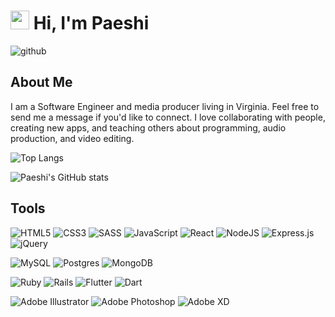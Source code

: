 # <img src="https://emojis.slackmojis.com/emojis/images/1531849430/4246/blob-sunglasses.gif?1531849430" width="30"/> Hi, I'm Paeshi

![github](https://user-images.githubusercontent.com/73855474/118028209-d21f4980-b330-11eb-86f8-c9cf7cd83989.png)

## About Me

I am a Software Engineer and media producer living in Virginia. Feel free to send me a message if you'd like to connect. I love collaborating with people, creating new apps, and teaching others about programming, audio production, and video editing.

<!-- ## Code Snippets

<a href="https://paeshi.github.io/day1-floating-particles/"><img alt="Day 1" src="https://img.shields.io/badge/-Day 01: Particles-3b5bad?style=for-the-badge&logo=day" height=30 width=150/>
<a href="https://paeshi.github.io/day2-mousetrails/"><img alt="Day 2" src="https://img.shields.io/badge/-Day 02: Mousetrails-2d4175?style=for-the-badge&logo=day" height=30 width=150/>
<a href="https://paeshi.github.io/day3-slider/"><img alt="Day 3" src="https://img.shields.io/badge/-Day 03: Swiper Slider-3b5bad?style=for-the-badge&logo=day" height=30 width=150/>
<a href="https://reusablereact.netlify.app/"><img alt="Day 4" src="https://img.shields.io/badge/-Day 04: Reusable React-2d4175?style=for-the-badge&logo=day" height=30 width=150/>
<a href="https://paeshi.github.io/day05_jokeAPI/"><img alt="Day 5" src="https://img.shields.io/badge/-Day 05: Programming Humor-3b5bad?style=for-the-badge&logo=day" height=30 width=150/>
<a href="https://react-parallax1.netlify.app"><img alt="Day 6" src="https://img.shields.io/badge/-Day 06: React Parallax1-2d4175?style=for-the-badge&logo=day" height=30 width=150/>
<a href="https://paeshi.github.io/day07_animated_icons/"><img alt="Day 7" src="https://img.shields.io/badge/-Day 07: Animated Icons-3b5bad?style=for-the-badge&logo=day" height=30 width=150/>
<a href="https://paeshi.github.io/Day08_css_scroll_effect/
"><img alt="Day 8" src="https://img.shields.io/badge/-Day 08: CSS Scroll Effect-2d4175?style=for-the-badge&logo=day" height=30 width=150/>
<a href="https://paeshi.github.io/day09_granim/
"><img alt="Day 9" src="https://img.shields.io/badge/-Day 09: Granim Gradients-3b5bad?style=for-the-badge&logo=day" height=30 width=150/>
<a href="https://day10-nextjs-blog.vercel.app/
"><img alt="Day 10" src="https://img.shields.io/badge/-Day 10: Nextjs Blog-2d4175?style=for-the-badge&logo=day" height=30 width=150/>
<a href="https://paeshi.github.io/day11_color_flipper1/
"><img alt="Day 11" src="https://img.shields.io/badge/-Day 11: Color Flipper1-3b5bad?style=for-the-badge&logo=day" height=30 width=150/>
<a href="https://paeshi.github.io/day12_canvas_draw/
"><img alt="Day 12" src="https://img.shields.io/badge/-Day 12: Canvas Draw-2d4175?style=for-the-badge&logo=day" height=30 width=150/>
<a href="https://paeshi.github.io/day13_speech_synthesis/
"><img alt="Day 13" src="https://img.shields.io/badge/-Day 13: Speech Synthesis-3b5bad?style=for-the-badge&logo=day" height=30 width=150/>
<a href="https://paeshi.github.io/day14_css_masonry_grid/
"><img alt="Day 14" src="https://img.shields.io/badge/-Day 14: Masonry Grid CSS-2d4175?style=for-the-badge&logo=day" height=30 width=150/>
<a href="https://paeshi.github.io/day15_javascript_clock/
"><img alt="Day 15" src="https://img.shields.io/badge/-Day 15: Javascript Clock-3b5bad?style=for-the-badge&logo=day" height=30 width=150/>
<a href="https://paeshi.github.io/day16_rgb_generator/
"><img alt="Day 16" src="https://img.shields.io/badge/-Day 16: RGB Generator-2d4175?style=for-the-badge&logo=day" height=30 width=150/>
<a href="https://replit.com/@stevepae/Higher-Order-Functions#index.js
"><img alt="Day 17" src="https://img.shields.io/badge/-Day 17: Higher Order Functions-3b5bad?style=for-the-badge&logo=day" height=30 width=150/>
<a href="https://replit.com/@stevepae/Regex#index.js
"><img alt="Day 18" src="https://img.shields.io/badge/-Day 18: Regular Expressions-2d4175?style=for-the-badge&logo=day" height=30 width=150/>
<a href="https://paeshi.github.io/day19_css_animation/
"><img alt="Day 19" src="https://img.shields.io/badge/-Day 19: CSS Animation-3b5bad?style=for-the-badge&logo=day" height=30 width=150/>
<a href="https://paeshi.github.io/day20_svg_background/
"><img alt="Day 20" src="https://img.shields.io/badge/-Day 20: SVG Wave-2d4175?style=for-the-badge&logo=day" height=30 width=150/>
<a href="https://replit.com/@stevepae/Day21AsynchronousJavascript#index.js
"><img alt="Day 21" src="https://img.shields.io/badge/-Day 21: Async/Await-3b5bad?style=for-the-badge&logo=day" height=30 width=150/>
<a href="https://codesandbox.io/s/vanilla-n3bbn
"><img alt="Day 22" src="https://img.shields.io/badge/-Day 22: Grid Practice-2d4175?style=for-the-badge&logo=day" height=30 width=150/>
<a href="https://codesandbox.io/s/loving-breeze-fp82c?file=/src/index.js
"><img alt="Day 23" src="https://img.shields.io/badge/-Day 23: Glassmorphism-3b5bad?style=for-the-badge&logo=day" height=30 width=150/>
<a href="https://paeshi.github.io/day24_bootstrap_components/
"><img alt="Day 24" src="https://img.shields.io/badge/-Day 24: Bootstrap-2d4175?style=for-the-badge&logo=day" height=30 width=150/>
<a href="https://paeshi.github.io/day25_ripple_effect/
"><img alt="Day 25" src="https://img.shields.io/badge/-Day 25: Ripple Effect-3b5bad?style=for-the-badge&logo=day" height=30 width=150/>
<a href="https://paeshi.github.io/day26_profile_card/
"><img alt="Day 26" src="https://img.shields.io/badge/-Day 26: Profile Card-2d4175?style=for-the-badge&logo=day" height=30 width=150/>
<a href="https://paeshi.github.io/day27_w3_schools/
"><img alt="Day 27" src="https://img.shields.io/badge/-Day 27: W3 Schools-3b5bad?style=for-the-badge&logo=day" height=30 width=150/>
<a href="https://paeshi.github.io/day28_mouseover/
"><img alt="Day 28" src="https://img.shields.io/badge/-Day 28: Mouseover-2d4175?style=for-the-badge&logo=day" height=30 width=150/>
<a href="https://react-scrolltrigger-example.netlify.app/
"><img alt="Day 29" src="https://img.shields.io/badge/-Day 29: React Scrolltrigger-3b5bad?style=for-the-badge&logo=day" height=30 width=150/>
<a href="https://paeshi.github.io/day30_animated_cards/
"><img alt="Day 30" src="https://img.shields.io/badge/-Day 30: Animated Cards-2d4175?style=for-the-badge&logo=day" height=30 width=150/>
<a href="https://paeshi.github.io/day31_counter_app/
"><img alt="Day 31" src="https://img.shields.io/badge/-Day 31: Counter App-3b5bad?style=for-the-badge&logo=day" height=30 width=150/>
<a href="https://expense-tracker-100-react.netlify.app/
"><img alt="Day 32" src="https://img.shields.io/badge/-Day 32: React Expense Tracker-2d4175?style=for-the-badge&logo=day" height=30 width=150/>
<a href="https://paeshi.github.io/day33_image_filters/
"><img alt="Day 33" src="https://img.shields.io/badge/-Day 33: Image Filters-3b5bad?style=for-the-badge&logo=day" height=30 width=150/>
<a href="https://replit.com/@stevepae/Regex#index.js
"><img alt="Day 34" src="https://img.shields.io/badge/-Day 34: Regex Cont'd-2d4175?style=for-the-badge&logo=day" height=30 width=150/>
<a href="javascript:alert('Waiting to be deployed')
"><img alt="Day 35" src="https://img.shields.io/badge/-Day 35: Gatsby Site-3b5bad?style=for-the-badge&logo=day" height=30 width=150/>
<a href="https://music-quotes.herokuapp.com/quotes
"><img alt="Day 36" src="https://img.shields.io/badge/-Day 36: Music Quotes API-2d4175?style=for-the-badge&logo=day" height=30 width=150/>
<a href="https://cheeseburger-svg.netlify.app/
"><img alt="Day 37" src="https://img.shields.io/badge/-Day 37: Creating SVGs-3b5bad?style=for-the-badge&logo=day" height=30 width=150/>
<a href="https://paeshi.github.io/day38_styling_form/
"><img alt="Day 38" src="https://img.shields.io/badge/-Day 38: Styling A Form-2d4175?style=for-the-badge&logo=day" height=30 width=150/>
<a href="https://replit.com/@stevepae/Data-Structures-and-Algorithms
"><img alt="Day 39" src="https://img.shields.io/badge/-Day 39: DS and Algorithms-3b5bad?style=for-the-badge&logo=day" height=30 width=150/>
<a href="https://paeshi.github.io/day40_threejs/
"><img alt="Day 40" src="https://img.shields.io/badge/-Day 40: Three.js-2d4175?style=for-the-badge&logo=day" height=30 width=150/>
<a href="https://paeshi-react-pokemon.netlify.app
"><img alt="Day 41" src="https://img.shields.io/badge/-Day 41: React Axios-3b5bad?style=for-the-badge&logo=day" height=30 width=150/>
<a href="https://paeshi-react-giphy.netlify.app/
"><img alt="Day 42" src="https://img.shields.io/badge/-Day 42: React Giphy-2d4175?style=for-the-badge&logo=day" height=30 width=150/>
<a href="https://paeshi.github.io/day43_neumorphic_login/
"><img alt="Day 43" src="https://img.shields.io/badge/-Day 43: Neumorphic Login-3b5bad?style=for-the-badge&logo=day" height=30 width=150/>
<a href="https://paeshi-react-search.netlify.app/
"><img alt="Day 44" src="https://img.shields.io/badge/-Day 44: React Search-2d4175?style=for-the-badge&logo=day" height=30 width=150/>
<a href="https://replit.com/@stevepae/JavascriptProblems#index.js
"><img alt="Day 45" src="https://img.shields.io/badge/-Day 45: Javascript Problems-3b5bad?style=for-the-badge&logo=day" height=30 width=150/>
<a href="https://paeshi-react-food.netlify.app/
"><img alt="Day 46" src="https://img.shields.io/badge/-Day 46: React Foods-2d4175?style=for-the-badge&logo=day" height=30 width=150/>
<a href="https://paeshi.github.io/day47_todo_list_js/
"><img alt="Day 47" src="https://img.shields.io/badge/-Day 47: Daily List-3b5bad?style=for-the-badge&logo=day" height=30 width=150/>
<a href="https://paeshi.github.io/day48_button_effects/
"><img alt="Day 48" src="https://img.shields.io/badge/-Day 48: Button Effects-2d4175?style=for-the-badge&logo=day" height=30 width=150/>
<a href="https://paeshi-react-scroll-indicator.netlify.app/
"><img alt="Day 49" src="https://img.shields.io/badge/-Day 49: React Scroll Indicator-3b5bad?style=for-the-badge&logo=day" height=30 width=150/>
<a href="https://paeshi-styled-components.netlify.app/
"><img alt="Day 50" src="https://img.shields.io/badge/-Day 50: React Styled Components-2d4175?style=for-the-badge&logo=day" height=30 width=150/>
<a href="https://paeshi.github.io/day51_jquery_clone/
"><img alt="Day 51" src="https://img.shields.io/badge/-Day 51: jQuery in JS-3b5bad?style=for-the-badge&logo=day" height=30 width=150/>
<a href="https://paeshi-react-quotes.netlify.app/
"><img alt="Day 52" src="https://img.shields.io/badge/-Day 52: React Quote Generator-2d4175?style=for-the-badge&logo=day" height=30 width=150/>
<a href="https://paeshi-react-accordion-nba.netlify.app/
"><img alt="Day 53" src="https://img.shields.io/badge/-Day 53: React Accordion-3b5bad?style=for-the-badge&logo=day" height=30 width=150/>
<a href="https://paeshi.github.io/day54_waves_and_blobs/
"><img alt="Day 54" src="https://img.shields.io/badge/-Day 54: Waves and Blobs-2d4175?style=for-the-badge&logo=day" height=30 width=150/>
<a href="https://paeshi-cat-facts.netlify.app/
"><img alt="Day 55" src="https://img.shields.io/badge/-Day 55: React Fetch-3b5bad?style=for-the-badge&logo=day" height=30 width=150/>
<a href="https://paeshi-react-router.netlify.app/
"><img alt="Day 56" src="https://img.shields.io/badge/-Day 56: React Router-2d4175?style=for-the-badge&logo=day" height=30 width=150/>
<a href="https://paeshi-react-canvas.netlify.app/
"><img alt="Day 57" src="https://img.shields.io/badge/-Day 57: React Canvas-3b5bad?style=for-the-badge&logo=day" height=30 width=150/>
<a href="https://paeshi-react-hook-form.netlify.app/
"><img alt="Day 58" src="https://img.shields.io/badge/-Day 58: React Hook Form-2d4175?style=for-the-badge&logo=day" height=30 width=150/>
<a href="https://paeshi-functional-vs-class-components.netlify.app/
"><img alt="Day 59" src="https://img.shields.io/badge/-Day 59: Functional vs Class-3b5bad?style=for-the-badge&logo=day" height=30 width=150/>
<a href="https://paeshi-react-testing.netlify.app/
"><img alt="Day 60" src="https://img.shields.io/badge/-Day 60: React Testing Library-2d4175?style=for-the-badge&logo=day" height=30 width=150/>
<a href="https://replit.com/@stevepae/object-oriented-javascript#README.md
"><img alt="Day 61" src="https://img.shields.io/badge/-Day 61: Object Oriented JS-3b5bad?style=for-the-badge&logo=day" height=30 width=150/>
<a href="https://paeshi.github.io/day62_google_fonts_effects/
"><img alt="Day 62" src="https://img.shields.io/badge/-Day 62: Google Fonts FX-2d4175?style=for-the-badge&logo=day" height=30 width=150/>
<a href="https://paeshi.github.io/day63_3D_background/
"><img alt="Day 63" src="https://img.shields.io/badge/-Day 63: 3D Background-3b5bad?style=for-the-badge&logo=day" height=30 width=150/>
<a href="https://paeshi-react-localstorage.netlify.app/
"><img alt="Day 64" src="https://img.shields.io/badge/-Day 64: React Localstorage-2d4175?style=for-the-badge&logo=day" height=30 width=150/>
<a href="https://paeshi-react-starwars.netlify.app/
"><img alt="Day 65" src="https://img.shields.io/badge/-Day 65: Starwars API-3b5bad?style=for-the-badge&logo=day" height=30 width=150/>
<a href="https://codesandbox.io/s/github/paeshi/day66_react_redux/tree/main/
"><img alt="Day 66" src="https://img.shields.io/badge/-Day 66: React Redux-2d4175?style=for-the-badge&logo=day" height=30 width=150/>
<a href="https://paeshi-redux-2.netlify.app/
"><img alt="Day 67" src="https://img.shields.io/badge/-Day 67: Redux 2-3b5bad?style=for-the-badge&logo=day" height=30 width=150/>
<a href="https://paeshi-react-redux-cart.netlify.app/main/
"><img alt="Day 68" src="https://img.shields.io/badge/-Day 68: Redux Thunk-2d4175?style=for-the-badge&logo=day" height=30 width=150/>
<a href="https://paeshi-redux-class-components.netlify.app/
"><img alt="Day 69" src="https://img.shields.io/badge/-Day 69: Redux Class Components-3b5bad?style=for-the-badge&logo=day" height=30 width=150/>
<a href="https://paeshi-burger-builder.netlify.app/
"><img alt="Day 70" src="https://img.shields.io/badge/-Day 70: Sandwich Builder-2d4175?style=for-the-badge&logo=day" height=30 width=150/>
<a href="https://paeshi-react-navbar.netlify.app/
"><img alt="Day 71" src="https://img.shields.io/badge/-Day 71: React Navbar-3b5bad?style=for-the-badge&logo=day" height=30 width=150/>
<a href="https://paeshi.github.io/day72_box_shadows/
"><img alt="Day 72" src="https://img.shields.io/badge/-Day 72: Box Shadows-2d4175?style=for-the-badge&logo=day" height=30 width=150/>
<a href="https://paeshi.github.io/day73_css_borders/
"><img alt="Day 73" src="https://img.shields.io/badge/-Day 73: CSS Borders-3b5bad?style=for-the-badge&logo=day" height=30 width=150/>
<a href="https://paeshi.github.io/day74_text_shadows/
"><img alt="Day 74" src="https://img.shields.io/badge/-Day 74: Texts Shadows-2d4175?style=for-the-badge&logo=day" height=30 width=150/>
<a href="###
"><img alt="Day 75" src="https://img.shields.io/badge/-Day 75: Node User Roles-3b5bad?style=for-the-badge&logo=day" height=30 width=150/>
<a href="https://codesandbox.io/s/react-f27u3
"><img alt="Day 76" src="https://img.shields.io/badge/-Day 76: React Layout-2d4175?style=for-the-badge&logo=day" height=30 width=150/>
<a href="https://paeshi.github.io/day77_mousemove_eyes/
"><img alt="Day 77" src="https://img.shields.io/badge/-Day 77: Mousemove-3b5bad?style=for-the-badge&logo=day" height=30 width=150/>
<a href="https://codesandbox.io/s/shy-monad-h2cc0?file=/src/App.js
"><img alt="Day 78" src="https://img.shields.io/badge/-Day 78: React Custom Hooks-3b5bad?style=for-the-badge&logo=day" height=30 width=150/>
<a href="###
"><img alt="Day 79" src="https://img.shields.io/badge/-Day 79: Node Backend JWT-2d4175?style=for-the-badge&logo=day" height=30 width=150/>
<a href="https://replit.com/@stevepae/day80
"><img alt="Day 80" src="https://img.shields.io/badge/-Day 80: Synchronous vs Asynchronous-3b5bad?style=for-the-badge&logo=day" height=30 width=150/> -->

![Top Langs](https://github-readme-stats.vercel.app/api/top-langs/?username=paeshi&layout=compact&theme=dark)

![Paeshi's GitHub stats](https://github-readme-stats.vercel.app/api?username=paeshi&show_icons=true&theme=dark)

## Tools

<p><img alt="HTML5" src="https://img.shields.io/badge/html5-%23E34F26.svg?style=for-the-badge&logo=html5&logoColor=white"/>
<img alt="CSS3" src="https://img.shields.io/badge/css3-%231572B6.svg?style=for-the-badge&logo=css3&logoColor=white"/>
<img alt="SASS" src="https://img.shields.io/badge/SASS-hotpink.svg?style=for-the-badge&logo=SASS&logoColor=white"/>
<img alt="JavaScript" src="https://img.shields.io/badge/javascript-%23323330.svg?style=for-the-badge&logo=javascript&logoColor=%23F7DF1E"/>
<img alt="React" src="https://img.shields.io/badge/react-%2320232a.svg?style=for-the-badge&logo=react&logoColor=%2361DAFB"/>
<img alt="NodeJS" src="https://img.shields.io/badge/node.js-%2343853D.svg?style=for-the-badge&logo=node-dot-js&logoColor=white"/>
<img alt="Express.js" src="https://img.shields.io/badge/express.js-%23404d59.svg?style=for-the-badge&logo=express&logoColor=%2361DAFB"/>
<img alt="jQuery" src="https://img.shields.io/badge/jquery-%230769AD.svg?style=for-the-badge&logo=jquery&logoColor=white"/></p>
<p><img alt="MySQL" src="https://img.shields.io/badge/mysql-%2300f.svg?style=for-the-badge&logo=mysql&logoColor=white"/>
<img alt="Postgres" src ="https://img.shields.io/badge/postgres-%23316192.svg?style=for-the-badge&logo=postgresql&logoColor=white"/>
<img alt="MongoDB" src ="https://img.shields.io/badge/MongoDB-%234ea94b.svg?style=for-the-badge&logo=mongodb&logoColor=white"/></p>
<p>
<img alt="Ruby" src="https://img.shields.io/badge/ruby-%23CC342D.svg?style=for-the-badge&logo=ruby&logoColor=white"/>
<img alt="Rails" src="https://img.shields.io/badge/rails-%23CC0000.svg?style=for-the-badge&logo=ruby-on-rails&logoColor=white"/>
<img alt="Flutter" src="https://img.shields.io/badge/Flutter-%2302569B.svg?style=for-the-badge&logo=Flutter&logoColor=white" />
<img alt="Dart" src="https://img.shields.io/badge/dart-%230175C2.svg?style=for-the-badge&logo=dart&logoColor=white"/></p>
<p>
<img alt="Adobe Illustrator" src="https://img.shields.io/badge/adobeillustrator-%23FF9A00.svg?style=for-the-badge&logo=adobeillustrator&logoColor=white"/>
<img alt="Adobe Photoshop" src="https://img.shields.io/badge/adobephotoshop-%2331A8FF.svg?style=for-the-badge&logo=adobephotoshop&logoColor=white"/>
<img alt="Adobe XD" src="https://img.shields.io/badge/adobexd-%23FF26BE.svg?style=for-the-badge&logo=adobexd&logoColor=white"/></p>
